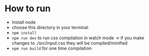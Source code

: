 # How to run
- Install node
- choose this directory in your terminal
- `npm install`
- `npm run dev` to run css compilation in watch mode -> if you make changes to ./src/input.css they will be compiled/minified
- `npm run build` for one time compilation